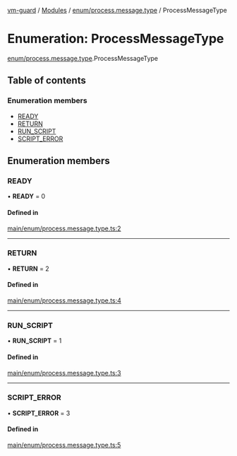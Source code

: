 [vm-guard](../README.md) / [Modules](../modules.md) / [enum/process.message.type](../modules/enum_process_message_type.md) / ProcessMessageType

# Enumeration: ProcessMessageType

[enum/process.message.type](../modules/enum_process_message_type.md).ProcessMessageType

## Table of contents

### Enumeration members

- [READY](enum_process_message_type.processmessagetype.md#ready)
- [RETURN](enum_process_message_type.processmessagetype.md#return)
- [RUN\_SCRIPT](enum_process_message_type.processmessagetype.md#run_script)
- [SCRIPT\_ERROR](enum_process_message_type.processmessagetype.md#script_error)

## Enumeration members

### READY

• **READY** = 0

#### Defined in

[main/enum/process.message.type.ts:2](https://github.com/canguser/vm-guard/blob/513627e/main/enum/process.message.type.ts#L2)

___

### RETURN

• **RETURN** = 2

#### Defined in

[main/enum/process.message.type.ts:4](https://github.com/canguser/vm-guard/blob/513627e/main/enum/process.message.type.ts#L4)

___

### RUN\_SCRIPT

• **RUN\_SCRIPT** = 1

#### Defined in

[main/enum/process.message.type.ts:3](https://github.com/canguser/vm-guard/blob/513627e/main/enum/process.message.type.ts#L3)

___

### SCRIPT\_ERROR

• **SCRIPT\_ERROR** = 3

#### Defined in

[main/enum/process.message.type.ts:5](https://github.com/canguser/vm-guard/blob/513627e/main/enum/process.message.type.ts#L5)
